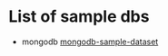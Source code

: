 

# List of sample dbs


- mongodb [mongodb-sample-dataset](https://github.com/neelabalan/mongodb-sample-dataset)